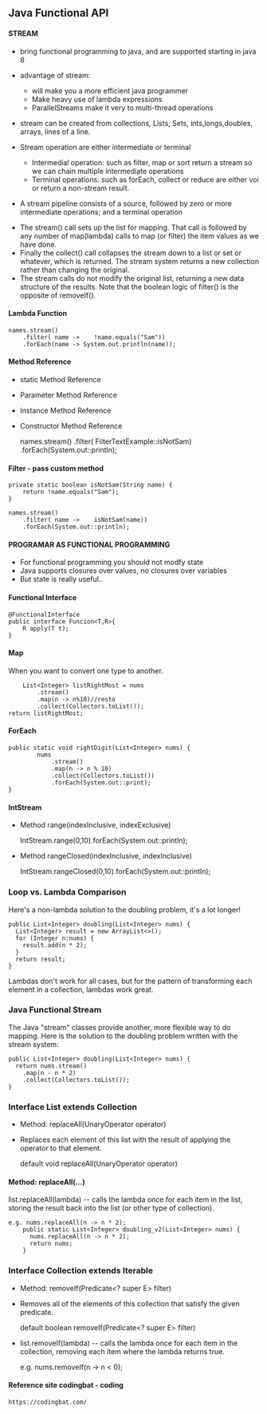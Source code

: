 ## Java Functional API

#### STREAM
+ bring functional programming to java, and are supported starting in java 8
+ advantage of stream:

	- will make you a more efficient java programmer
	- Make heavy use of lambda expressions
	- ParallelStreams make it very to multi-thread operations
+ stream can be created from collections, Lists, Sets, ints,longs,doubles, arrays, lines of a line.
+ Stream operation are either intermediate or terminal

	- Intermedial operation:
	 such as filter, map or sort return a stream so we can chain multiple intermediate operations
	- Terminal operations:
	 such as forEach, collect or reduce are either voi or return a non-stream result.
- A stream pipeline consists of a source, followed by zero or more intermediate operations;
and a terminal operation
+ The stream() call sets up the list for mapping. That call is followed by any number of map(lambda) calls to map (or filter) the item values as we have done. 
+ Finally the collect() call collapses the stream down to a list or set or whatever, which is returned. The stream system returns a new collection rather than changing the original. 
+ The stream calls do not modify the original list, returning a new data structure of the results. Note that the boolean logic of filter() is the opposite of removeIf().

#### Lambda Function
	
	names.stream()
		.filter( name ->	!name.equals("Sam"))
		.forEach(name -> System.out.println(name));
		
#### Method Reference
+ static Method Reference
+ Parameter Method Reference
+ Instance Method Reference
+ Constructor Method Reference

	names.stream()
		.filter( FilterTextExample::isNotSam)
		.forEach(System.out::println);

#### Filter - pass custom method 

	private static boolean isNotSam(String name) {
		return !name.equals("Sam");
	}
	
	names.stream()
		.filter( name ->	isNotSam(name))
		.forEach(System.out::println);
		
#### PROGRAMAR AS FUNCTIONAL PROGRAMMING
+ For functional programming you should not modfy state 
+ Java supports closures over values, no closures over variables
+ But state is really useful..

#### Functional Interface

	@FunctionalInterface
	public interface Funcion<T,R>{
		R apply(T t);
	}
	
	
#### Map 
When you want to convert one type to another.

		List<Integer> listRightMost = nums
			.stream()
			.map(n -> n%10)//resto
			.collect(Collectors.toList());
	return listRightMost;

#### ForEach
	
	public static void rightDigit(List<Integer> nums) {
			nums
				.stream()
				.map(n -> n % 10)
				.collect(Collectors.toList())
				.forEach(System.out::print);				
	}
	
#### IntStream 
+ Method range(indexInclusive, indexExclusive)	

	IntStream.range(0,10).forEach(System.out::println);

+ Method rangeClosed(indexInclusive, indexInclusive)	

	IntStream.rangeClosed(0,10).forEach(System.out::println);
		
### Loop vs. Lambda Comparison

Here's a non-lambda solution to the doubling problem, it's a lot longer!

	public List<Integer> doubling(List<Integer> nums) {
	  List<Integer> result = new ArrayList<>();
	  for (Integer n:nums) {
	    result.add(n * 2);
	  }
	  return result;
	}
	
Lambdas don't work for all cases, but for the pattern of transforming each element in a collection, lambdas work great.

### Java Functional Stream
The Java "stream" classes provide another, more flexible way to do mapping. Here is the solution to the doubling problem written with the stream system:

	public List<Integer> doubling(List<Integer> nums) {
	  return nums.stream()
	    .map(n - n * 2)
	    .collect(Collectors.toList());
	}

			
### Interface List<E> extends Collection<E>
+ Method: replaceAll(UnaryOperator<E> operator)
+ Replaces each element of this list with the result of applying the operator to that element.

	default void	replaceAll(UnaryOperator<E> operator)

#### Method: replaceAll(...)
list.replaceAll(lambda) -- calls the lambda once for each item in the list, storing the result back into the list (or other type of collection).

	e.g. nums.replaceAll(n -> n * 2);
		public static List<Integer> doubling_v2(List<Integer> nums) {
		  nums.replaceAll(n -> n * 2);
		  return nums;
		}
### Interface Collection<E> extends Iterable<E>
+ Method: removeIf(Predicate<? super E> filter)
+ Removes all of the elements of this collection that satisfy the given predicate.

	default boolean	removeIf(Predicate<? super E> filter)
	
+ list.removeIf(lambda) -- calls the lambda once for each item in the collection, removing each item where the lambda returns true.

	e.g. nums.removeIf(n -> n < 0);

	

#### Reference site codingbat - coding

	https://codingbat.com/